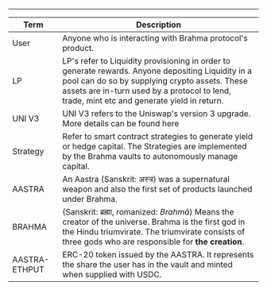 ---

| Term          | Description                                                                                                                                                                                                                                       |
| ------------- | ------------------------------------------------------------------------------------------------------------------------------------------------------------------------------------------------------------------------------------------------- |
| User          | Anyone who is interacting with Brahma protocol's product.                                                                                                                                                                                         |
| LP            | LP's refer to Liquidity provisioning in order to generate rewards. Anyone depositing Liquidity in a pool can do so by supplying crypto assets. These assets are in-turn used by a protocol to lend, trade, mint etc and generate yield in return. |
| UNI V3        | UNI V3 refers to the Uniswap's version 3 upgrade. More details can be found here                                                                                                                                                                  |
| Strategy      | Refer to smart contract strategies to generate yield or hedge capital. The Strategies are implemented by the Brahma vaults to autonomously manage capital.                                                                                        |
| AASTRA        | An Aastra (Sanskrit: अस्त्र) was a supernatural weapon and also the first set of products launched under Brahma.                                                                                                                                  |
| BRAHMA        | (Sanskrit: ब्रह्मा, romanized: _Brahmā_) Means the creator of the universe. Brahma is the first god in the Hindu triumvirate. The triumvirate consists of three gods who are responsible for **the creation**.                                    |
| AASTRA-ETHPUT | ERC-20 token issued by the AASTRA. It represents the share the user has in the vault and minted when supplied with USDC.                                                                                                                          |
